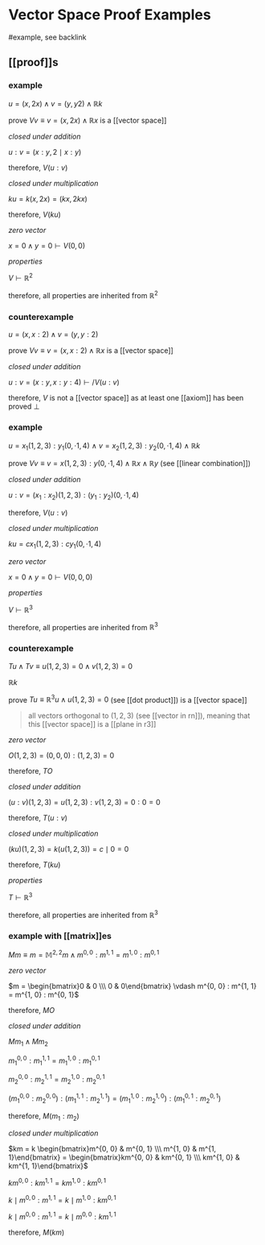# Vector Space Proof Examples

#example, see backlink

## [[proof]]s

### example

$u = (x, 2x) \land v = (y, y2) \land \mathbb R k$

prove $V v \equiv v = (x, 2x) \land \mathbb R x$ is a [[vector space]]

_closed under addition_

$u : v = (x : y, 2 \mid x : y)$

therefore, $V (u : v)$

_closed under multiplication_

$ku = k(x, 2x) = (kx, 2kx)$

therefore, $V (ku)$

_zero vector_

$x = 0 \land y = 0 \vdash V (0, 0)$

_properties_

$V \vdash \mathbb R^2$

therefore, all properties are inherited from $\mathbb R^2$

### counterexample

$u = (x, x : 2) \land v = (y, y : 2)$

prove $V v \equiv v = (x, x : 2) \land \mathbb R x$ is a [[vector space]]

_closed under addition_

$u : v = (x : y, x : y : 4) \vdash /V (u : v)$

therefore, $V$ is not a [[vector space]] as at least one [[axiom]] has been proved $\bot$

### example

$u = x_1(1, 2, 3) : y_1(0, \cdot 1, 4)\ \land\ v = x_2(1, 2, 3) : y_2(0, \cdot 1, 4)\ \land\ \mathbb R k$

prove $V v \equiv v = x(1, 2, 3) : y(0, \cdot 1, 4) \land \mathbb R x \land \mathbb R y$ (see [[linear combination]])

_closed under addition_

$u : v = (x_1 : x_2)(1, 2, 3) : (y_1 : y_2)(0, \cdot 1, 4)$

therefore, $V (u : v)$

_closed under multiplication_

$ku = cx_1(1, 2, 3) : cy_1(0, \cdot 1, 4)$

_zero vector_

$x = 0 \land y = 0 \vdash V (0, 0, 0)$

_properties_

$V \vdash \mathbb R^3$

therefore, all properties are inherited from $\mathbb R^3$

### counterexample

$T u \land T v \equiv u(1, 2, 3) = 0 \land v(1, 2, 3) = 0$

$\mathbb R k$

prove $T u \equiv \mathbb R^3 u \land u(1, 2, 3) = 0$ (see [[dot product]]) is a [[vector space]]

> all vectors orthogonal to $(1, 2, 3)$ (see [[vector in rn]]), meaning that this [[vector space]] is a [[plane in r3]]

_zero vector_

$O(1, 2, 3) = (0, 0, 0) : (1, 2, 3) = 0$

therefore, $T O$

_closed under addition_

$(u : v)(1, 2, 3) = u(1, 2, 3) : v(1, 2, 3) = 0 : 0 = 0$

therefore, $T (u : v)$

_closed under multiplication_

$(ku)(1, 2, 3) = k(u(1, 2, 3)) = c \mid 0 = 0$

therefore, $T (ku)$

_properties_

$T \vdash \mathbb R^3$

therefore, all properties are inherited from $\mathbb R^3$

### example with [[matrix]]es

$M m \equiv m = \mathbb M^{2, 2} m \land m^{0, 0} : m^{1, 1} = m^{1, 0} : m^{0, 1}$

_zero vector_

$m = \begin{bmatrix}0 & 0 \\\  0 & 0\end{bmatrix} \vdash m^{0, 0} : m^{1, 1} = m^{1, 0} : m^{0, 1}$

therefore, $M O$

_closed under addition_

$M m_1 \land M m_2$

$m_1^{0, 0} : m_1^{1, 1} = m_1^{1, 0} : m_1^{0, 1}$

$m_2^{0, 0} : m_2^{1, 1} = m_2^{1, 0} : m_2^{0, 1}$

$(m_1^{0, 0} : m_2^{0, 0}) : (m_1^{1, 1} : m_2^{1, 1}) = (m_1^{1, 0} : m_2^{1, 0}) : (m_1^{0, 1} : m_2^{0, 1})$

therefore, $M (m_1 : m_2)$

_closed under multiplication_

$km = k \begin{bmatrix}m^{0, 0} & m^{0, 1} \\\  m^{1, 0} & m^{1, 1}\end{bmatrix} = \begin{bmatrix}km^{0, 0} & km^{0, 1} \\\  km^{1, 0} & km^{1, 1}\end{bmatrix}$

$km^{0, 0} : km^{1, 1} = km^{1, 0} : km^{0, 1}$

$k \mid m^{0, 0} : m^{1, 1} = k \mid m^{1, 0} : km^{0, 1}$

$k \mid m^{0, 0} : m^{1, 1} = k \mid m^{0, 0} : km^{1, 1}$

therefore, $M(km)$
